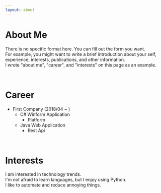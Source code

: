 ```yaml
---
layout: about 
---
```


# About Me
There is no specific format here. You can fill out the form you want.  
For example, you might want to write a brief introduction about your self, experience, interests, publications, and other information.  
I wrote "about me", "career", and "interests" on this page as an example.  

<br/>

# Career
* First Company (2018/04 ~ )
  * C# Winform Application
    * Platform
  * Java Web Application
    * Rest Api

<br/>

# Interests
I am interested in technology trends.  
I'm not afraid to learn languages, but I enjoy using Python.  
I like to automate and reduce annoying things.  
